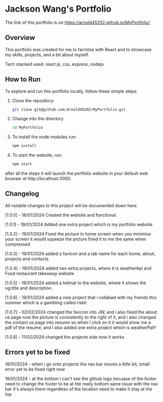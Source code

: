 # Jackson Wang's Portfolio
The link of this portfolio is on https://arnold45202.github.io/MyPortfolio/
## Overview
This portfolio was created for me to farmlise with React and to showcase my skills, projects, and a bit about myself.

Tech stacked used: react.js, css, express, nodejs

## How to Run

To explore and run this portfolio locally, follow these simple steps:

1. Clone the repository:

   ```bash
   git clone git@github.com:Arnold45202/MyPortfolio.git
2. Change into the directory 
   
   ```bash
   cd MyPortfolio
3. To install the node modules run:

   ```bash
   npm install

4. To start the website, run:

   ```bash
   npm start

after all the steps it will launch the portfolio website in your default web browser at http://localhost:3000.

   
## Changelog

All notable changes to this project will be documented down here.

[1.0.0] - 18/01/2024
Created the website and functional.

[1.0.1] - 19/01/2024 
Added one extra project which is my portfolio website

[1.0.2] - 19/01/2024 
Fixed the picture in home screen when you minimise your screen it would squeeze the picture fixed it to me the same when compressed

[1.0.3] - 19/01/2024 
added a favicon and a tab name for each home, about, projects and contacts

[1.0.4] - 19/01/2024
added two extra projects, where it is weatherApi and Food restaurant takeaway website

[1.0.5] - 19/01/2024
added a helmat to the website, where it shows the og:title and description.

[1.0.6] - 19/01/2024
added a new project that i collabed with my friends this summer which is a gambling called riskit

[1.0.7] - 02/02/2024
changed the favicon into JW, and i also fixed the about us page now the picture is consistently to the right of it, and i also changed the contact us page into resume so when I click on it it would show me a pdf of the resume, and I also added one extra project which is weatherPal!!

[1.0.8] - 11/02/2024
changed the projects side now it works 

## Errors yet to be fixed 

18/01/2024 - when i go onto projects the nav bar moves a little bit, small error yet to be fixed right now 

19/01/2024 - at the bottom i can't see the github logo becuase of the footer need to change the footer to be at hte really bottom same issue with the nav bar it's always there regardless of the location need to make it stay at the top

